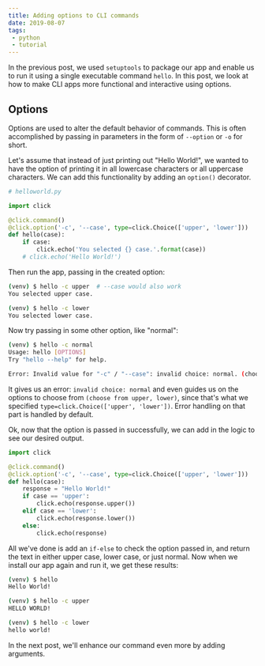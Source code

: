 ```yaml
---
title: Adding options to CLI commands
date: 2019-08-07
tags:
 - python
 - tutorial
---
```


In the previous post, we used `setuptools` to package our app and enable us to run it using a single executable command `hello`. In this post, we look at how to make CLI apps more functional and interactive using options.

<!--more-->

## Options

Options are used to alter the default behavior of commands. This is often accomplished by passing in parameters in the form of `--option` or `-o` for short.

Let's assume that instead of just printing out "Hello World!", we wanted to have the option of printing it in all lowercase characters or all uppercase characters. We can add this functionality by adding an `option()` decorator.

```python
# helloworld.py

import click

@click.command()
@click.option('-c', '--case', type=click.Choice(['upper', 'lower']))
def hello(case):
    if case:
        click.echo('You selected {} case.'.format(case))
    # click.echo('Hello World!')
```

Then run the app, passing in the created option:

```bash
(venv) $ hello -c upper  # --case would also work
You selected upper case.
```

```bash
(venv) $ hello -c lower
You selected lower case.
```

Now try passing in some other option, like "normal":

```bash
(venv) $ hello -c normal
Usage: hello [OPTIONS]
Try "hello --help" for help.

Error: Invalid value for "-c" / "--case": invalid choice: normal. (choose from upper, lower)
```

It gives us an error: `invalid choice: normal` and even guides us on the options to choose from `(choose from upper, lower)`, since that's what we specified `type=click.Choice(['upper', 'lower'])`. Error handling on that part is handled by default.

Ok, now that the option is passed in successfully, we can add in the logic to see our desired output.

```python
import click

@click.command()
@click.option('-c', '--case', type=click.Choice(['upper', 'lower']))
def hello(case):
    response = "Hello World!"
    if case == 'upper':
        click.echo(response.upper())
    elif case == 'lower':
        click.echo(response.lower())
    else:
        click.echo(response)
```

All we've done is add an `if-else` to check the option passed in, and return the text in either upper case, lower case, or just normal. Now when we install our app again and run it, we get these results:

```bash
(venv) $ hello
Hello World!

(venv) $ hello -c upper
HELLO WORLD!

(venv) $ hello -c lower
hello world!
```

In the next post, we'll enhance our command even more by adding arguments.
